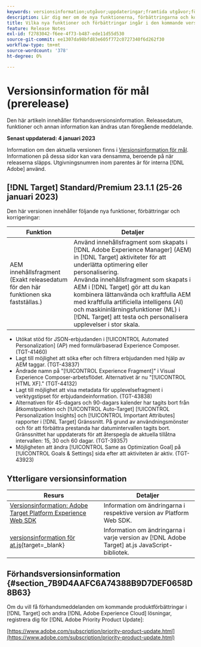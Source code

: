 ```yaml
---
keywords: versionsinformation;utgåvor;uppdateringar;framtida utgåvor;förbättringar;nya funktioner;korrigeringar;uppdateringar;prerelease
description: Lär dig mer om de nya funktionerna, förbättringarna och korrigeringarna i den kommande utgåvan av Adobe Target, bland annat SDK:er, API:er och JavaScript-bibliotek.
title: Vilka nya funktioner och förbättringar ingår i den kommande versionen?
feature: Release Notes
exl-id: f2783042-f6ee-4f73-b487-ede11d55d530
source-git-commit: ee1307da98bfd83e605f772c0727340f6d262f30
workflow-type: tm+mt
source-wordcount: '378'
ht-degree: 0%

---
```


# Versionsinformation för mål (prerelease)

Den här artikeln innehåller förhandsversionsinformation. Releasedatum, funktioner och annan information kan ändras utan föregående meddelande.

**Senast uppdaterad: 4 januari 2023**

Information om den aktuella versionen finns i [Versionsinformation för mål](release-notes.md). Informationen på dessa sidor kan vara densamma, beroende på när releaserna släpps. Utgivningsnumren inom parentes är för interna [!DNL Adobe] använd.

## [!DNL Target] Standard/Premium 23.1.1 (25-26 januari 2023)

Den här versionen innehåller följande nya funktioner, förbättringar och korrigeringar:

| Funktion | Detaljer |
| --- | --- |
| AEM innehållsfragment<br>(Exakt releasedatum för den här funktionen ska fastställas.) | Använd innehållsfragment som skapats i [!DNL Adobe Experience Manager] (AEM) in [!DNL Target] aktiviteter för att underlätta optimering eller personalisering.<br>Använda innehållsfragment som skapats i AEM i [!DNL Target] gör att du kan kombinera lättanvända och kraftfulla AEM med kraftfulla artificiella intelligens (AI) och maskininlärningsfunktioner (ML) i [!DNL Target] att testa och personalisera upplevelser i stor skala. |

* Utökat stöd för JSON-erbjudanden i [!UICONTROL Automated Personalization] (AP) med formulärbaserad Experience Composer. (TGT-41460)
* Lagt till möjlighet att söka efter och filtrera erbjudanden med hjälp av AEM taggar. (TGT-43837)
* Ändrade namn på &quot;[!UICONTROL Experience Fragment]&quot; i Visual Experience Composer-arbetsflödet. Alternativet är nu &quot;[!UICONTROL HTML XF].&quot; (TGT-44132)
* Lagt till möjlighet att visa metadata för upplevelsefragment i verktygstipset för erbjudandeinformation. (TGT-43838)
* Alternativen för 45-dagars och 90-dagars kalender har tagits bort från åtkomstpunkten och [!UICONTROL Auto-Target] [!UICONTROL Personalization Insights] och [!UICONTROL Important Attributes] rapporter i [!DNL Target] Gränssnitt. På grund av användningsmönster och för att förbättra prestanda har datumintervallen tagits bort. Gränssnittet har uppdaterats för att återspegla de aktuella tillåtna intervallen: 15, 30 och 60 dagar. (TGT-39357)
* Möjligheten att ändra [!UICONTROL Same as Optimization Goal] på [!UICONTROL Goals & Settings] sida efter att aktiviteten är aktiv. (TGT-43923)

## Ytterligare versionsinformation

| Resurs | Detaljer |
|--- |--- |
| [Versionsinformation: Adobe Target Platform Experience Web SDK](https://experienceleague.adobe.com/docs/experience-platform/edge/release-notes.html?lang=en) | Information om ändringarna i respektive version av Platform Web SDK. |
| [versionsinformation för at.js](https://developer.adobe.com/target/implement/client-side/atjs/target-atjs-versions/){target=_blank} | Information om ändringarna i varje version av [!DNL Adobe Target] at.js JavaScript-bibliotek. |


## Förhandsversionsinformation {#section_7B9D4AAFC6A74388B9D7DEF0658D8B63}

Om du vill få förhandsmeddelanden om kommande produktförbättringar i [!DNL Target] och andra [!DNL Adobe Experience Cloud] lösningar, registrera dig för [!DNL Adobe Priority Product Update]:

[https://www.adobe.com/subscription/priority-product-update.html](https://www.adobe.com/subscription/priority-product-update.html)
